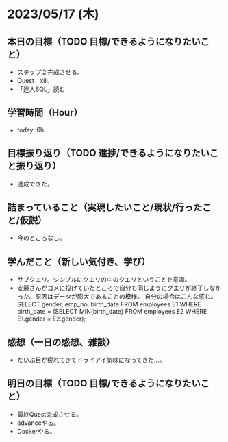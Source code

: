 # 2023/05/17 (木)

## 本日の目標（TODO 目標/できるようになりたいこと）

- ステップ２完成させる。
- Quest　xiii.
- 「達人SQL」読む

## 学習時間（Hour）

- today: 6h

## 目標振り返り（TODO 進捗/できるようになりたいこと振り返り）

- 達成できた。

## 詰まっていること（実現したいこと/現状/行ったこと/仮説）

- 今のところなし。

## 学んだこと（新しい気付き、学び）

- サブクエリ。シンプルにクエリの中のクエリということを意識。
- 安藤さんがコメに投げていたところで自分も同じようにクエリが終了しなかった。原因はデータが膨大であることの模様。
自分の場合はこんな感じ。
SELECT gender, emp_no, birth_date
FROM employees E1
WHERE birth_date = (SELECT MIN(birth_date) FROM employees E2 WHERE E1.gender = E2.gender);

## 感想（一日の感想、雑談）

- だいぶ目が疲れてきてドライアイ気味になってきた…。

## 明日の目標（TODO 目標/できるようになりたいこと）

- 最終Quest完成させる。
- advanceやる。
- Dockerやる。
